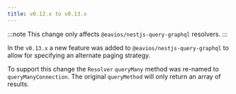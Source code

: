 ```yaml
---
title: v0.12.x to v0.13.x
---
```


:::note
This change only affects `@eavios/nestjs-query-graphql` resolvers. 
:::  


In the `v0.13.x` a new feature was added to `@eavios/nestjs-query-graphql` to allow for specifying an alternate paging strategy.

To support this change the `Resolver` `queryMany` method was re-named to `queryManyConnection`. The original `queryMethod` will only return an array of results.

